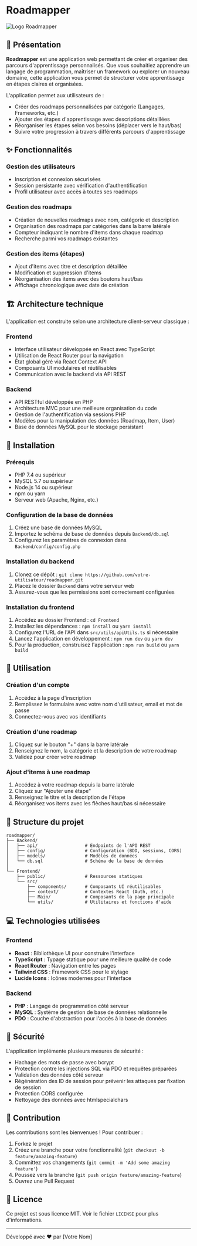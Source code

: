 # Roadmapper

![Logo Roadmapper](https://via.placeholder.com/200x80?text=Roadmapper)

## 📝 Présentation

**Roadmapper** est une application web permettant de créer et organiser des parcours d'apprentissage personnalisés. Que vous souhaitiez apprendre un langage de programmation, maîtriser un framework ou explorer un nouveau domaine, cette application vous permet de structurer votre apprentissage en étapes claires et organisées.

L'application permet aux utilisateurs de :
- Créer des roadmaps personnalisées par catégorie (Langages, Frameworks, etc.)
- Ajouter des étapes d'apprentissage avec descriptions détaillées
- Réorganiser les étapes selon vos besoins (déplacer vers le haut/bas)
- Suivre votre progression à travers différents parcours d'apprentissage

## ✨ Fonctionnalités

### Gestion des utilisateurs
- Inscription et connexion sécurisées
- Session persistante avec vérification d'authentification
- Profil utilisateur avec accès à toutes ses roadmaps

### Gestion des roadmaps
- Création de nouvelles roadmaps avec nom, catégorie et description
- Organisation des roadmaps par catégories dans la barre latérale
- Compteur indiquant le nombre d'items dans chaque roadmap
- Recherche parmi vos roadmaps existantes

### Gestion des items (étapes)
- Ajout d'items avec titre et description détaillée
- Modification et suppression d'items
- Réorganisation des items avec des boutons haut/bas
- Affichage chronologique avec date de création

## 🏗️ Architecture technique

L'application est construite selon une architecture client-serveur classique :

### Frontend
- Interface utilisateur développée en React avec TypeScript
- Utilisation de React Router pour la navigation
- État global géré via React Context API
- Composants UI modulaires et réutilisables
- Communication avec le backend via API REST

### Backend
- API RESTful développée en PHP
- Architecture MVC pour une meilleure organisation du code
- Gestion de l'authentification via sessions PHP
- Modèles pour la manipulation des données (Roadmap, Item, User)
- Base de données MySQL pour le stockage persistant

## 🔧 Installation

### Prérequis
- PHP 7.4 ou supérieur
- MySQL 5.7 ou supérieur
- Node.js 14 ou supérieur
- npm ou yarn
- Serveur web (Apache, Nginx, etc.)

### Configuration de la base de données
1. Créez une base de données MySQL
2. Importez le schéma de base de données depuis `Backend/db.sql`
3. Configurez les paramètres de connexion dans `Backend/config/config.php`

### Installation du backend
1. Clonez ce dépôt : `git clone https://github.com/votre-utilisateur/roadmapper.git`
2. Placez le dossier `Backend` dans votre serveur web
3. Assurez-vous que les permissions sont correctement configurées

### Installation du frontend
1. Accédez au dossier Frontend : `cd Frontend`
2. Installez les dépendances : `npm install` ou `yarn install`
3. Configurez l'URL de l'API dans `src/utils/apiUtils.ts` si nécessaire
4. Lancez l'application en développement : `npm run dev` ou `yarn dev`
5. Pour la production, construisez l'application : `npm run build` ou `yarn build`

## 🚀 Utilisation

### Création d'un compte
1. Accédez à la page d'inscription
2. Remplissez le formulaire avec votre nom d'utilisateur, email et mot de passe
3. Connectez-vous avec vos identifiants

### Création d'une roadmap
1. Cliquez sur le bouton "+" dans la barre latérale
2. Renseignez le nom, la catégorie et la description de votre roadmap
3. Validez pour créer votre roadmap

### Ajout d'items à une roadmap
1. Accédez à votre roadmap depuis la barre latérale
2. Cliquez sur "Ajouter une étape"
3. Renseignez le titre et la description de l'étape
4. Réorganisez vos items avec les flèches haut/bas si nécessaire

## 📂 Structure du projet

```
roadmapper/
├── Backend/
│   ├── api/                  # Endpoints de l'API REST
│   ├── config/               # Configuration (BDD, sessions, CORS)
│   ├── models/               # Modèles de données
│   └── db.sql                # Schéma de la base de données
│
└── Frontend/
    ├── public/               # Ressources statiques
    └── src/
        ├── components/       # Composants UI réutilisables
        ├── context/          # Contextes React (Auth, etc.)
        ├── Main/             # Composants de la page principale
        └── utils/            # Utilitaires et fonctions d'aide
```

## 💻 Technologies utilisées

### Frontend
- **React** : Bibliothèque UI pour construire l'interface
- **TypeScript** : Typage statique pour une meilleure qualité de code
- **React Router** : Navigation entre les pages
- **Tailwind CSS** : Framework CSS pour le stylage
- **Lucide Icons** : Icônes modernes pour l'interface

### Backend
- **PHP** : Langage de programmation côté serveur
- **MySQL** : Système de gestion de base de données relationnelle
- **PDO** : Couche d'abstraction pour l'accès à la base de données

## 🔐 Sécurité

L'application implémente plusieurs mesures de sécurité :
- Hachage des mots de passe avec bcrypt
- Protection contre les injections SQL via PDO et requêtes préparées
- Validation des données côté serveur
- Régénération des ID de session pour prévenir les attaques par fixation de session
- Protection CORS configurée
- Nettoyage des données avec htmlspecialchars

## 🤝 Contribution

Les contributions sont les bienvenues ! Pour contribuer :
1. Forkez le projet
2. Créez une branche pour votre fonctionnalité (`git checkout -b feature/amazing-feature`)
3. Committez vos changements (`git commit -m 'Add some amazing feature'`)
4. Poussez vers la branche (`git push origin feature/amazing-feature`)
5. Ouvrez une Pull Request

## 📄 Licence

Ce projet est sous licence MIT. Voir le fichier `LICENSE` pour plus d'informations.

---

Développé avec ❤️ par [Votre Nom] 
